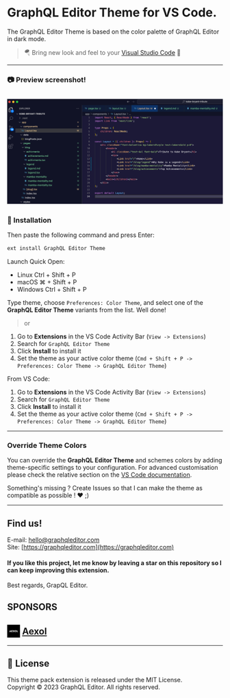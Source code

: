 # GraphQL Editor Theme for VS Code.

The GraphQL Editor Theme is based on the color palette of GraphQL Editor in dark mode.

> 🪂 Bring new look and feel to your [Visual Studio Code](https://code.visualstudio.com) 🤩

---

### 📷 Preview screenshot!

## ![TypeScript](./assets/screenshot.png)

### 🚀 Installation

Then paste the following command and press Enter:

```bash
ext install GraphQL Editor Theme
```

Launch Quick Open:

- Linux Ctrl + Shift + P
- macOS ⌘ + Shift + P
- Windows Ctrl + Shift + P

Type theme, choose `Preferences: Color Theme`, and select one of the **GraphQL Editor Theme** variants from the list. Well done!

> or

1. Go to **Extensions** in the VS Code Activity Bar (`View -> Extensions`)
2. Search for `GraphQL Editor Theme`
3. Click **Install** to install it
4. Set the theme as your active color theme (`Cmd + Shift + P -> Preferences: Color Theme -> GraphQL Editor Theme`)

From VS Code:

1. Go to **Extensions** in the VS Code Activity Bar (`View -> Extensions`)
2. Search for `GraphQL Editor Theme`
3. Click **Install** to install it
4. Set the theme as your active color theme (`Cmd + Shift + P -> Preferences: Color Theme -> GraphQL Editor Theme`)

---

### Override Theme Colors

You can override the **GraphQL Editor Theme** and schemes colors by adding theme-specific settings to your configuration. For advanced customisation please check the relative section on the [VS Code documentation](https://code.visualstudio.com/docs/getstarted/themes#_customizing-a-color-theme).

Something's missing ? Create Issues so that I can make the theme as compatible as possible ! ❤️ ;)

---

## Find us!

E-mail: [hello@graphqleditor.com](hello@graphqleditor.com "Send an e-mail")\
Site: [https://graphqleditor.com](https://graphqleditor.com)

#### If you like this project, let me know by leaving a star on this repository so I can keep improving this extension.

Best regards, GrapQL Editor.

## SPONSORS

<h2>
<a href="https://aexol.com/" target="__blank"  style="display:flex;align-items:center;">
<img src="./assets/aexol.png" style="margin-right:5px;height:30px;width:30px"/>Aexol

</a>
</h2>

---

## 📜 License

This theme pack extension is released under the MIT License.\
Copyright &copy; 2023 GraphQL Editor. All rights reserved.

